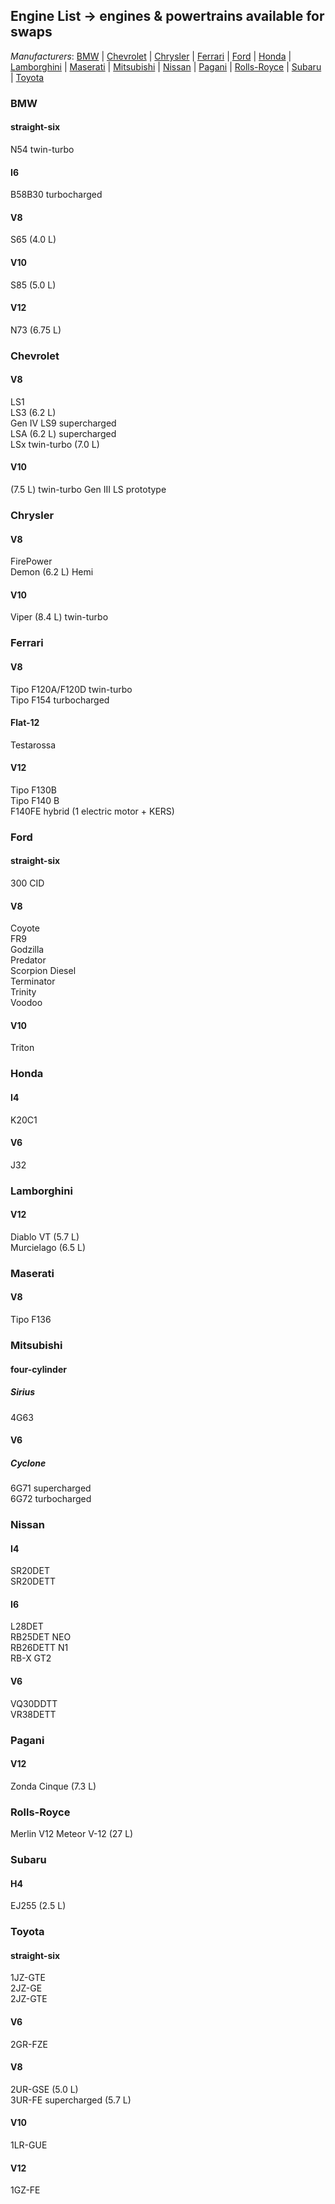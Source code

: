 ## Engine List -> engines & powertrains available for swaps
*Manufacturers*:
[BMW](https://github.com/the-wt-ahmadi/Limitless/blob/master/MOTORS.md#bmw) | [Chevrolet](https://github.com/the-wt-ahmadi/Limitless/blob/master/MOTORS.md#chevrolet) | [Chrysler](https://github.com/the-wt-ahmadi/Limitless/blob/master/MOTORS.md#chrysler) | [Ferrari](https://github.com/the-wt-ahmadi/Limitless/blob/master/MOTORS.md#ferrari) | [Ford](https://github.com/the-wt-ahmadi/Limitless/blob/master/MOTORS.md#ford) | [Honda](https://github.com/the-wt-ahmadi/Limitless/blob/master/MOTORS.md#honda) | [Lamborghini](https://github.com/the-wt-ahmadi/Limitless/blob/master/MOTORS.md#lamborghini) | [Maserati](https://github.com/the-wt-ahmadi/Limitless/blob/master/MOTORS.md#maserati) | [Mitsubishi](https://github.com/the-wt-ahmadi/Limitless/blob/master/MOTORS.md#mitsubishi) | [Nissan](https://github.com/the-wt-ahmadi/Limitless/blob/master/MOTORS.md#nissan) | [Pagani](https://github.com/the-wt-ahmadi/Limitless/blob/master/MOTORS.md#pagani) | [Rolls-Royce](https://github.com/the-wt-ahmadi/Limitless/blob/master/MOTORS.md#rolls-royce) | [Subaru](https://github.com/the-wt-ahmadi/Limitless/blob/master/MOTORS.md#subaru) | [Toyota](https://github.com/the-wt-ahmadi/Limitless/blob/master/MOTORS.md#toyota) 
  ### BMW
   #### straight-six
   N54 twin-turbo
   #### I6
   B58B30 turbocharged
   #### V8
   S65 (4.0 L)
   #### V10
   S85 (5.0 L)
   #### V12
   N73 (6.75 L)
  ### Chevrolet
   #### V8
   LS1    
   LS3 (6.2 L)    
   Gen IV LS9 supercharged    
   LSA (6.2 L) supercharged    
   LSx twin-turbo (7.0 L)
   #### V10
   (7.5 L) twin-turbo Gen III LS prototype
  ### Chrysler
   #### V8
   FirePower    
   Demon (6.2 L) Hemi
   #### V10
   Viper (8.4 L) twin-turbo
  ### Ferrari
   #### V8
   Tipo F120A/F120D twin-turbo    
   Tipo F154 turbocharged
   #### Flat-12
   Testarossa
   #### V12
   Tipo F130B    
   Tipo F140 B    
   F140FE hybrid (1 electric motor + KERS)
  ### Ford
   #### straight-six
   300 CID
   #### V8
   Coyote    
   FR9    
   Godzilla    
   Predator    
   Scorpion Diesel    
   Terminator    
   Trinity     
   Voodoo
   #### V10
   Triton
  ### Honda
   #### I4
   K20C1
   #### V6
   J32
  ### Lamborghini
   #### V12
   Diablo VT (5.7 L)    
   Murcielago (6.5 L)
  ### Maserati
   #### V8
   Tipo F136
  ### Mitsubishi
   #### four-cylinder
   ##### Sirius
   4G63
   #### V6
   ##### Cyclone
   6G71 supercharged    
   6G72 turbocharged
  ### Nissan
   #### I4
   SR20DET    
   SR20DETT
   #### I6
   L28DET    
   RB25DET NEO    
   RB26DETT N1    
   RB-X GT2
   #### V6
   VQ30DDTT    
   VR38DETT
  ### Pagani
   #### V12
   Zonda Cinque (7.3 L)
  ### Rolls-Royce
   Merlin V12
   Meteor V-12 (27 L)
  ### Subaru
   #### H4
   EJ255 (2.5 L)
  ### Toyota
   #### straight-six
   1JZ-GTE    
   2JZ-GE    
   2JZ-GTE
   #### V6
   2GR-FZE
   #### V8
   2UR-GSE (5.0 L)    
   3UR-FE supercharged (5.7 L)
   #### V10
   1LR-GUE
   #### V12
   1GZ-FE
